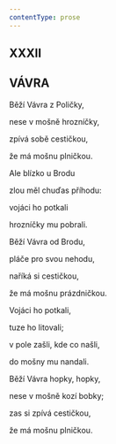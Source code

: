 ```yaml
---
contentType: prose
---
```


## XXXII  

## VÁVRA

Běží Vávra z Poličky,  

nese v mošně hrozníčky,

zpívá sobě cestičkou,

že má mošnu plničkou.

Ale blízko u Brodu

zlou měl chuďas příhodu:

vojáci ho potkali

hrozníčky mu pobrali.

Běží Vávra od Brodu,

pláče pro svou nehodu,

naříká si cestičkou,

že má mošnu prázdničkou.

Vojáci ho potkali,

tuze ho litovali;

v pole zašli, kde co našli,

do mošny mu nandali.

Běží Vávra hopky, hopky,

nese v mošně kozí bobky;

zas si zpívá cestičkou,

že má mošnu plničkou.
